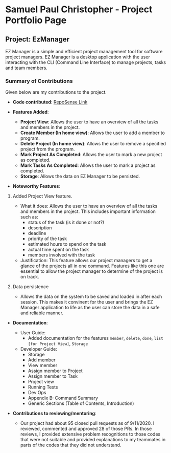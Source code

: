 # Samuel Paul Christopher - Project Portfolio Page

## Project: EzManager
EZ Manager is a simple and efficient project management tool for software project managers. 
EZ Manager is a desktop application with the user interacting with the CLI 
(Command Line Interface) to manage projects, tasks and team members.

### Summary of Contributions
Given below are my contributions to the project.

* **Code contributed**: [RepoSense Link](https://nus-cs2113-ay2021s1.github.io/tp-dashboard/#breakdown=true&search=samuelchristopher)

* **Features Added**: 
    * **Project View**: Allows the user to have an overview of all the tasks and members in the project.
    * **Create Member (In home view)**: Allows the user to add a member to program.
    * **Delete Project (In home view)**: Allows the user to remove a specified project from the program. 
    * **Mark Project As Completed**: Allows the user to mark a new project as completed. 
    * **Mark Tasks As Completed**: Allows the user to mark a project as completed.
    * **Storage**: Allows the data on EZ Manager to be persisted.
    
* **Noteworthy Features**: 

1. Added Project View feature.
    * What it does: Allows the user to have an overview of all the tasks and members in the project.
    This includes important information such as:
       - status of the task (is it done or not?)
       - description
       - deadline
       - priority of the task
       - estimated hours to spend on the task
       - actual time spent on the task 
       - members involved with the task
    * Justification: This feature allows our project managers to get a glance of the projects all in one command. 
    Features like this one are essential to allow the project manager to determine of the project is on track.
    
2. Data persistence
    * Allows the data on the system to be saved and loaded in after each session. This makes it convinent for 
    the user and brings the EZ Manager application to life as the user can store the data in a safe and reliable manner.
    
    
    
* **Documentation**:
    * User Guide:
        * Added documentation for the features `member`, `delete`, `done`, `list [for Project View]`, `Storage` 
    * Developer Guide:
        * Storage 
        * Add member
        * View member
        * Assign member to Project
        * Assign member to Task
        * Project view
        * Running Tests
        * Dev Ops 
        * Appendix B: Command Summary
        * Generic Sections (Table of Contents, Introduction)
       
        
* **Contributions to reviewing/mentoring**:
    * Our project had about 95 closed pull requests as of 9/11/2020. I reviewed, commented and approved 28 of those PRs.
    In those reviews, I provided extensive problem recognitions to those codes that were not suitable and provided explanations
    to my teammates in parts of the codes that they did not understand. 
        
    
